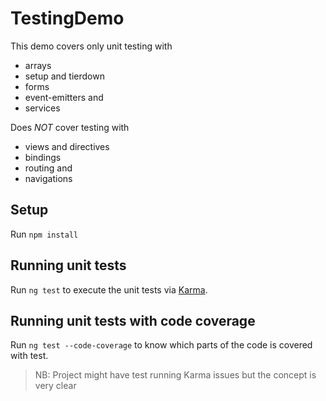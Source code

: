 # TestingDemo

This demo covers only unit testing with

- arrays
- setup and tierdown
- forms
- event-emitters and
- services

Does *NOT* cover testing with 

- views and directives
- bindings
- routing and
- navigations

## Setup

Run `npm install`

## Running unit tests

Run `ng test` to execute the unit tests via [Karma](https://karma-runner.github.io).

## Running unit tests with code coverage

Run `ng test --code-coverage` to know which parts of the code is covered with test.

> NB: Project might have test running Karma issues but the concept is very clear
